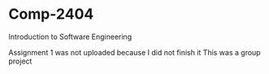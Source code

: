 # Comp-2404
Introduction to Software Engineering

Assignment 1 was not uploaded because I did not finish it
This was a group project


